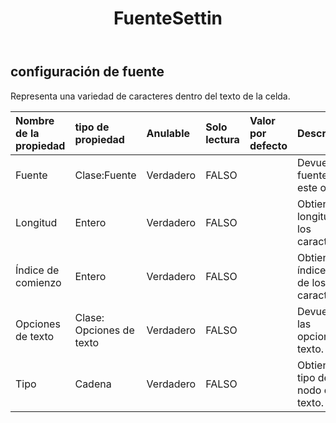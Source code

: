 ﻿---
title: FuenteSettin
second_title: Aspose.Cells Cloud Documen
type: docs
url: /es/specification/model/fontsetting/
description: "Aspose.Cells Especificación del modelo de nube: FontSetting. Maneje sin esfuerzo Excel y otros documentos de hoja de cálculo con funciones como abrir, generar, editar, dividir, fusionar, comparar y convertir."
kwords: Excel, Office, Hoja de cálculo, Cloud REST API, FontSetting
weight: 50
---
## **configuración de fuente**

 Representa una variedad de caracteres dentro del texto de la celda.

| Nombre de la propiedad| tipo de propiedad| Anulable| Solo lectura| Valor por defecto| Descripción|
|:- |:- |:- |:- |:- |:- |
| Fuente| Clase:Fuente| Verdadero| FALSO|| Devuelve la fuente de este objeto.|
| Longitud| Entero| Verdadero| FALSO|| Obtiene la longitud de los caracteres.|
| Índice de comienzo| Entero| Verdadero| FALSO|| Obtiene el índice inicial de los caracteres.|
| Opciones de texto| Clase: Opciones de texto| Verdadero| FALSO||Devuelve las opciones de texto.|
| Tipo| Cadena| Verdadero| FALSO|| Obtiene el tipo de nodo de texto.|


